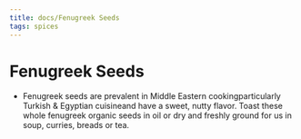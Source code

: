 ```yaml
---
title: docs/Fenugreek Seeds
tags: spices
---
```


# Fenugreek Seeds
- Fenugreek seeds are prevalent in Middle Eastern cookingparticularly Turkish & Egyptian cuisineand have a sweet, nutty flavor. Toast these whole fenugreek organic seeds in oil or dry and freshly ground for us in soup, curries, breads or tea.